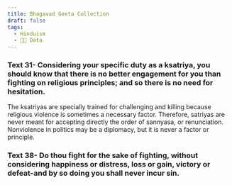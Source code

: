 ```yaml
---
title: Bhagavad Geeta Collection
draft: false
tags:
  - Hinduism
  - 🧑‍🚀 Data
---
```

### **Text 31-** Considering your specific duty as a ksatriya, you should know that there is no better engagement for you than fighting on religious principles; and so there is no need for hesitation.
The ksatriyas are specially trained for challenging and killing because religious violence is sometimes a necessary factor. Therefore, satriyas are never meant for accepting directly the order of sannyasa, or renunciation. Nonviolence in politics may be a diplomacy, but it is never a factor or principle.

### **Text 38-** Do thou fight for the sake of fighting, without considering happiness or distress, loss or gain, victory or defeat-and by so doing you shall never incur sin.
